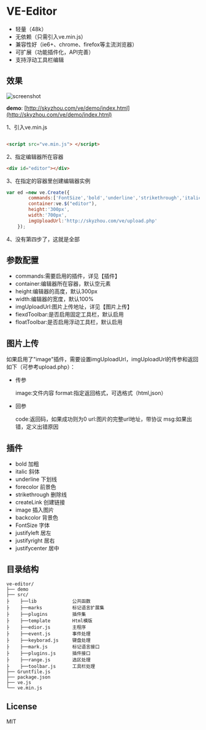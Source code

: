 # VE-Editor



* 轻量（48k）
* 无依赖（只需引入ve.min.js）
* 兼容性好（ie6+、chrome、firefox等主流浏览器）
* 可扩展（功能插件化，API完善）
* 支持浮动工具栏编辑


## 效果

![screenshot](https://raw.github.com/skyzhou/VE-Editor/master/demo/ve-editor.jpg)

__demo__: [http://skyzhou.com/ve/demo/index.html](http://skyzhou.com/ve/demo/index.html)

1、引入ve.min.js

```html

<script src="ve.min.js"> </script>

```

2、指定编辑器所在容器

```html
<div id="editor"></div>
```

3、在指定的容器里创建编辑器实例

```javascript
var ed =new ve.Create({
		commands:['FontSize','bold','underline','strikethrough','italic',"forecolor",'backcolor','justifyleft','justifycenter','justifyright','createLink','image'],
        container:ve.$("editor"),
        height:'300px',
        width:'700px',
        imgUploadUrl:'http://skyzhou.com/ve/upload.php'
	});
```
4、没有第四步了，这就是全部



## 参数配置

* commands:需要启用的插件，详见【插件】
* container:编辑器所在容器，默认空元素
* height:编辑器的高度，默认300px
* width:编辑器的宽度，默认100%
* imgUploadUrl:图片上传地址，详见【图片上传】
* fiexdToolbar:是否启用固定工具栏，默认启用
* floatToolbar:是否启用浮动工具栏，默认启用



## 图片上传

如果启用了"image"插件，需要设置imgUploadUrl，imgUploadUrl的传参和返回如下（可参考upload.php）：

* 传参

	image:文件内容
	format:指定返回格式，可选格式（html,json）

* 回参

	code:返回码，如果成功则为0
	url:图片的完整url地址，带协议
	msg:如果出错，定义出错原因

## 插件


* bold 加粗
* italic 斜体
* underline 下划线
* forecolor 前景色
* strikethrough 删除线
* createLink 创建链接
* image 插入图片
* backcolor 背景色
* FontSize 字体
* justifyleft 居左
* justifyright 居右
* justifycenter 居中

## 目录结构

```
ve-editor/
├── demo				
├── src/				
├    ├──lib				公共函数
├    ├──marks			标记语言扩展集
├    ├──plugins			插件集
├    ├──template		Html模版
├    ├──edior.js		主程序
├    ├──event.js		事件处理
├    ├──keyborad.js		键盘处理
├    ├──mark.js			标记语言接口
├    ├──plugins.js		插件接口
├    ├──range.js		选区处理
├    ├──toolbar.js		工具栏处理
├── Gruntfile.js
├── package.json
├── ve.js
└── ve.min.js
```

## License

MIT


